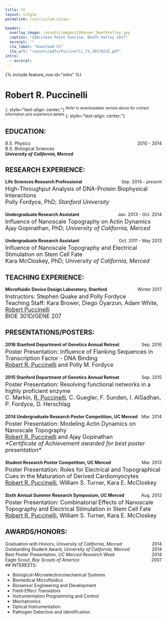 ```yaml
---
title: CV
layout: single
permalink: /curriculum-vitae/

header:
  overlay_image: /assets/images/CVBanner_DeathValley.jpg
  caption: "Zabriskie Point Sunrise, Death Valley 2017"  
  excerpt: ""
  cta_label: "Download CV"
  cta_url: "/assets/pdfs/Puccinelli_CV_20170225.pdf"
intro:
  - excerpt:
---
```

{% include feature_row id="intro" %}

# Robert R. Puccinelli
{: style="text-align: center;"}
<sup>Refer to downloadable version above for contact information and experience details</sup>
{: style="text-align: center;"}

## EDUCATION:
<div id="expand-box">
<div id="expand-box-header">
  <span style="float: left;">B.S. Physics</span>
  <span style="float: right;">2010 - 2014</span>
  <br>
  <span style="float: left;">B.S. Biological Sciences</span>
  <br>
  <b><i>University of California, Merced</i></b>
</div>
<div id="expand_box_sub_header"></div>
</div>

## RESEARCH EXPERIENCE:

<div id="expand-box">
<div id="expand-box-header">
  <span style="float: left;"><b>Life Sciences Research Professional</b></span>
  <span style="float: right;">Sep. 2014 - <i>present</i></span>
  <font size = "4">
  <br>
  High-Throughput Analysis of DNA-Protein Biophysical Interactions
  <br>
  Polly Fordyce, PhD; <i>Stanford University</i><br><br>
  </font>
</div>
<div id="expand_box_sub_header"></div>
</div>

<div id="expand-box">
<div id="expand-box-header">
  <span style="float: left;"><b>Undergraduate Research Assistant</b></span>
  <span style="float: right;">Jan. 2013 - Oct. 2014</span>
  <font size = "4">
  <br>
  Influence of Nanoscale Topography on Actin Dynamics
  <br>
  Ajay Gopinathan, PhD; <i>University of California, Merced</i><br><br>
  </font>
</div>
<div id="expand_box_sub_header"></div>
</div>

<div id="expand-box">
<div id="expand-box-header">
  <span style="float: left;"><b>Undergraduate Research Assistant</b></span>
  <span style="float: right;">Oct. 2011 - May 2013</span>
  <font size = "4">
  <br>
  Influence of Nanoscale Topography and Electrical Stimulation on Stem Cell Fate
  <br>
  Kara McCloskey, PhD; <i>University of California, Merced</i>
  </font>
</div>
<div id="expand_box_sub_header"></div>
</div>

## TEACHING EXPERIENCE:

<div id="expand-box">
<div id="expand-box-header">
  <span style="float: left;"><b>Microfluidic Device Design Laboratory, Stanford</b></span>
  <span style="float: right;">Winter 2017</span>
  <font size = "4">
  <br>
  Instructors: Stephen Quake and Polly Fordyce
  <br>
  Teaching Staff: Kara Brower, Diego Oyarzun, Adam White, <u>Robert Puccinelli</u>
  <br>
  BIOE 301D/GENE 207
  </font>
</div>
</div>

## PRESENTATIONS/POSTERS:

<div id="expand-box">
<div id="expand-box-header">
  <span style="float: left;"><b>2016 Stanford Department of Genetics Annual Retreat</b></span>
  <span style="float: right;">Sep. 2016</span>
  <font size = "4">
  <br>
  Poster Presentation: Influence of Flanking Sequences in Transcription Factor -
DNA Binding
  <br>
  <u>Robert R. Puccinelli</u> and Polly M. Fordyce <br><br>
  </font>
</div>
</div>

<div id="expand-box">
<div id="expand-box-header">
  <span style="float: left;"><b>2015 Stanford Department of Genetics Annual Retreat</b></span>
  <span style="float: right;">Sep. 2015</span>
  <font size = "4">
  <br>
  Poster Presentation: Resolving functional networks in a highly proficient enzyme
  <br>
  C. Markin, <u>R. Puccinelli</u>, C. Guegler, F. Sunden, I. AlSadhan, P. Fordyce, D. Herschlag<br><br>
  </font>
</div>
</div>

<div id="expand-box">
<div id="expand-box-header">
  <span style="float: left;"><b>2014 Undergraduate Research Poster Competition, UC Merced</b></span>
  <span style="float: right;">Mar. 2014</span>
  <font size = "4">
  <br>
  Poster Presentation: Modeling Actin Dynamics on Nanoscale Topography
  <br>
  <u>Robert R. Puccinelli</u> and Ajay Gopinathan
  <br>
  <i>*Certificate of Achievement awarded for best poster presentation*</i><br><br>
  </font>
</div>
</div>

<div id="expand-box">
<div id="expand-box-header">
  <span style="float: left;"><b>Student Research Poster Competition, UC Merced</b></span>
  <span style="float: right;">Mar. 2013</span>
  <font size = "4">
  <br>
  Poster Presentation: Roles for Electrical and Topographical Cues in the Maturation
of Derived Cardiomyocytes
  <br>
  <u>Robert R. Puccinelli</u>, William S. Turner, Kara E. McCloskey<br><br>
  </font>
</div>
</div>

<div id="expand-box">
<div id="expand-box-header">
  <span style="float: left;"><b>Sixth Annual Summer Research Symposium, UC Merced</b></span>
  <span style="float: right;">Aug. 2012</span>
  <font size = "4">
  <br>
  Poster Presentation: Combinatorial Effects of Nanoscale Topography and Electrical
  Stimulation in Stem Cell Fate
  <br>
  <u>Robert R. Puccinelli</u>, William S. Turner, Kara E. McCloskey
  </font>
</div>
</div>

## AWARDS/HONORS:

<div id="expand-box">
<div id="expand-box-header">
  <span style="float: left;">Graduation with Honors, <i> University of California, Merced</i></span>
  <span style="float: right;">2014</span>
</div>
</div>
<div id="expand-box">
<div id="expand-box-header">
  <span style="float: left;">Outstanding Student Award, <i> University of California, Merced</i></span>
  <span style="float: right;">2014</span>
</div>
</div>
<div id="expand-box">
<div id="expand-box-header">
  <span style="float: left;">Best Poster Presentation, <i> UC Merced Research Week</i></span>
  <span style="float: right;">2014</span>
</div>
</div>
<div id="expand-box">
<div id="expand-box-header">
  <span style="float: left;">Eagle Scout, <i>Boy Scouts of America</i></span>
  <span style="float: right;">2007</span>
</div>
</div>
<br>
<br>
<br>
<br>
## INTERESTS:

* Biological-Microelectrocmechanical Systems
* Biomedical Microfluidics
* Biosensor Engineering and Development
* Field-Effect Transistors
* Instrumentation Programming and Control
* Mechatronics
* Optical Instrumentation
* Pathogen Detection and Identification

